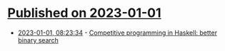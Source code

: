 # [Published on 2023-01-01](index.md)

* [2023-01-01, 08:23:34](https://news.ycombinator.com/item?id=34204642) - [Competitive programming in Haskell: better binary search](https://byorgey.wordpress.com/2023/01/01/competitive-programming-in-haskell-better-binary-search/)
